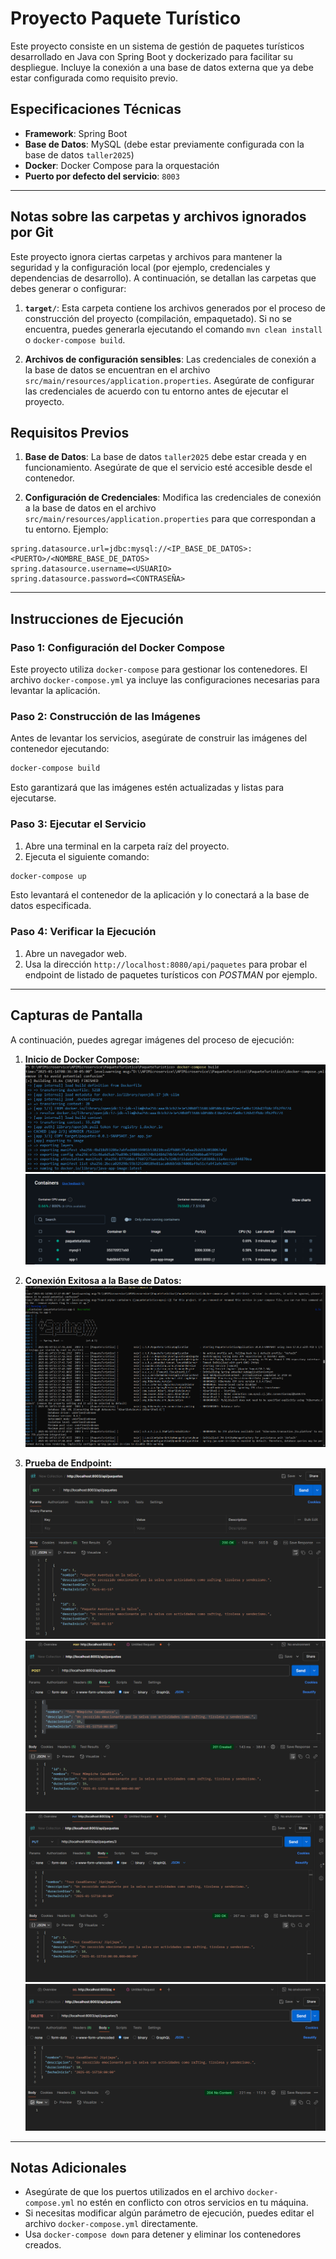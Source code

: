 # Proyecto Paquete Turístico

Este proyecto consiste en un sistema de gestión de paquetes turísticos desarrollado en Java con Spring Boot y dockerizado para facilitar su despliegue. Incluye la conexión a una base de datos externa que ya debe estar configurada como requisito previo.

## Especificaciones Técnicas

- **Framework**: Spring Boot
- **Base de Datos**: MySQL (debe estar previamente configurada con la base de datos `taller2025`)
- **Docker**: Docker Compose para la orquestación
- **Puerto por defecto del servicio**: `8003`

---
## Notas sobre las carpetas y archivos ignorados por Git

Este proyecto ignora ciertas carpetas y archivos para mantener la seguridad y la configuración local (por ejemplo, credenciales y dependencias de desarrollo). A continuación, se detallan las carpetas que debes generar o configurar:

1. **`target/`**: Esta carpeta contiene los archivos generados por el proceso de construcción del proyecto (compilación, empaquetado). Si no se encuentra, puedes generarla ejecutando el comando `mvn clean install` o `docker-compose build`.

2. **Archivos de configuración sensibles**: Las credenciales de conexión a la base de datos se encuentran en el archivo `src/main/resources/application.properties`. Asegúrate de configurar las credenciales de acuerdo con tu entorno antes de ejecutar el proyecto.


## Requisitos Previos

1. **Base de Datos**: La base de datos `taller2025` debe estar creada y en funcionamiento. Asegúrate de que el servicio esté accesible desde el contenedor.
   
2. **Configuración de Credenciales**: Modifica las credenciales de conexión a la base de datos en el archivo `src/main/resources/application.properties` para que correspondan a tu entorno. Ejemplo:

```properties
spring.datasource.url=jdbc:mysql://<IP_BASE_DE_DATOS>:<PUERTO>/<NOMBRE_BASE_DE_DATOS>
spring.datasource.username=<USUARIO>
spring.datasource.password=<CONTRASEÑA>
```

---

## Instrucciones de Ejecución

### Paso 1: Configuración del Docker Compose


Este proyecto utiliza `docker-compose` para gestionar los contenedores. El archivo `docker-compose.yml` ya incluye las configuraciones necesarias para levantar la aplicación.

### Paso 2: Construcción de las Imágenes

Antes de levantar los servicios, asegúrate de construir las imágenes del contenedor ejecutando:

```bash
docker-compose build
```

Esto garantizará que las imágenes estén actualizadas y listas para ejecutarse.

### Paso 3: Ejecutar el Servicio

1. Abre una terminal en la carpeta raíz del proyecto.
2. Ejecuta el siguiente comando:

```bash
docker-compose up
```

Esto levantará el contenedor de la aplicación y lo conectará a la base de datos especificada.

### Paso 4: Verificar la Ejecución

1. Abre un navegador web.
2. Usa la dirección `http://localhost:8080/api/paquetes` para probar el endpoint de listado de paquetes turísticos con *POSTMAN* por ejemplo.

---

## Capturas de Pantalla

A continuación, puedes agregar imágenes del proceso de ejecución:

1. **Inicio de Docker Compose:**
   ![Inicio del Docker Compose](Assets/imagen1.png)
   ![Contenedor Up](Assets/imagen2.png)

2. **Conexión Exitosa a la Base de Datos:**
   ![Conexión Exitosa](Assets/imagen7.png)

3. **Prueba de Endpoint:**
   ![Prueba del Endpoint GET](Assets/imagen3.png)
   ![Prueba del Endpoint GET](Assets/imagen4.png)
   ![Prueba del Endpoint GET](Assets/imagen5.png)
   ![Prueba del Endpoint GET](Assets/imagen6.png)

---

## Notas Adicionales

- Asegúrate de que los puertos utilizados en el archivo `docker-compose.yml` no estén en conflicto con otros servicios en tu máquina.
- Si necesitas modificar algún parámetro de ejecución, puedes editar el archivo `docker-compose.yml` directamente.
- Usa `docker-compose down` para detener y eliminar los contenedores creados.

